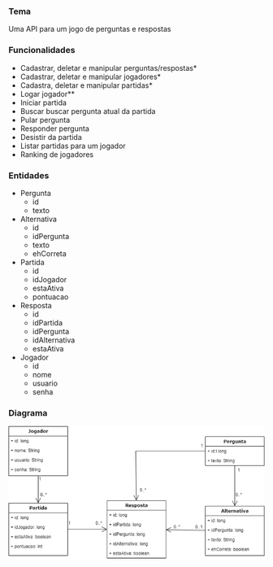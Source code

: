 ### Tema
Uma API para um jogo de perguntas e respostas

### Funcionalidades
* Cadastrar, deletar e manipular perguntas/respostas*
* Cadastrar, deletar e manipular jogadores*
* Cadastra, deletar e manipular partidas*
* Logar jogador**
* Iniciar partida
* Buscar buscar pergunta atual da partida
* Pular pergunta
* Responder pergunta
* Desistir da partida
* Listar partidas para um jogador
* Ranking de jogadores

### Entidades
* Pergunta
  - id
  - texto
* Alternativa
  - id
  - idPergunta
  - texto
  - ehCorreta
* Partida
  - id
  - idJogador
  - estaAtiva
  - pontuacao
* Resposta
  - id
  - idPartida
  - idPergunta
  - idAlternativa
  - estaAtiva
* Jogador
  - id
  - nome
  - usuario
  - senha

### Diagrama
![Diagrama](/diagrama.png?raw=true "Diagrama de classes")
